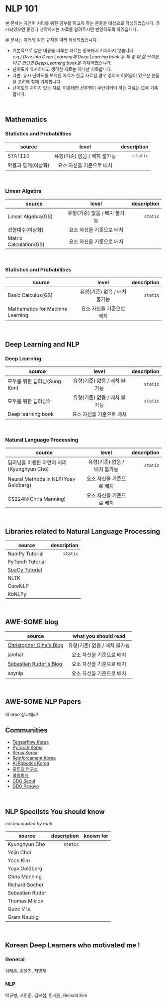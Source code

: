 # NLP 101
본 문서는 자연어 처리를 위한 공부를 하고자 하는 분들을 대상으로 작성되었습니다.
추가되었으면 좋겠다 생각하시는 자료를 알려주시면 반영하도록 하겠습니다.

본 문서는 아래와 같은 규칙을 따라 작성되었습니다.
- 기본적으로 같은 내용을 다루는 자료는 중복해서 기록하지 않습니다. <br/>
*e.g.) Dive into Deep Learning과 Deep Learning book 두 책 중 더 잘 쓰여짔다고 판단한 Deep Learning book을 기재하였습니다.*
- 난이도가 유사하다고 생각한 자료는 하나만 기록합니다.
- 다만, 유사 난이도를 보유한 자료가 한글 자료일 경우 영어에 어려움이 있으신 분들을 고려해 함께 기록합니다.
- 난이도의 차이가 있는 자료, 이를테면 선후행이 수반되어야 하는 자료는 모두 기록합니다.
<br/>

## Mathematics
### Statistics and Probabilities
| source | level | description |
|---|:---:|---:|
| STAT110 | 유형(기준) 없음 / 배치 불가능 | `static` |
| 확률과 통계(이상화) | 요소 자신을 기준으로 배치 |  |
<br/>

### Linear Algebra
| source | level | description |
|---|:---:|---:|
| Linear Algebra(GS) | 유형(기준) 없음 / 배치 불가능 | `static` |
| 선형대수(이상화) | 요소 자신을 기준으로 배치 |  |
| Matrix Calculation(GS) | 요소 자신을 기준으로 배치 |  |
<br/>

### Statistics and Probabilities
| source | level | description |
|---|:---:|---:|
| Basic Calculus(GS) | 유형(기준) 없음 / 배치 불가능 | `static` |
| Mathematics for Machine Learning | 요소 자신을 기준으로 배치 |  |
<br/>

## Deep Learning and NLP
### Deep Learning
| source | level | description |
|---|:---:|---:|
| 모두를 위한 딥러닝(Sung Kim) | 유형(기준) 없음 / 배치 불가능 | `static` |
| 모두를 위한 딥러닝2 | 유형(기준) 없음 / 배치 불가능 | `static` |
| Deep learning book | 요소 자신을 기준으로 배치 |  |
<br/>

### Natural Language Processing 
| source | level | description |
|---|:---:|---:|
| 딥러닝을 이용한 자연어 처리(Kyunghyun Cho) | 유형(기준) 없음 / 배치 불가능 | `static` |
| Neural Methods in NLP(Yoav Goldberg) | 요소 자신을 기준으로 배치 |  |
| CS224N(Chris Manning) | 요소 자신을 기준으로 배치 |  |
<br/>

## Libraries related to Natural Language Processing
| source | description |
|---|---:|
| NumPy Tutorial | `static` |
| PyTorch Tutorial |  |
| [SpaCy Tutorial](https://course.spacy.io/) |  |
| NLTK |  |
| CoreNLP |  |
| KoNLPy | |
<br/>

## AWE-SOME blog
| source | what you should read |
|---|:---:|
| [Christopher Olha's Blog](https://colah.github.io/) | 유형(기준) 없음 / 배치 불가능 |
| jamhal | 요소 자신을 기준으로 배치 |
| [Sebastian Ruder's Blog]() | 요소 자신을 기준으로 배치 |
| soynlp | 요소 자신을 기준으로 배치 |
<br/>

## AWE-SOME NLP Papers
내 repo 참고해라!
<br/>

## Communities
- [Tensorflow Korea]()
- [PyTorch Korea]()
- [Keras Korea]()
- [Reinforcement Korea]()
- [AI Robotics Korea]()
- [모두의 연구소]()
- [바벨피쉬]()
- [GDG Seoul]()
- [GDG Pangyo]()
<br/>

## NLP Specilsts You should know
*not enumarted by rank*

| source | description | known for |
|---|---:|:---:|
| Kyunghyun Cho | `static` | |
| Yejin Choi |  | |
| Yoon Kim |  | |
| Yoav Goldberg |  | |
| Chris Manning |  | |
| Richard Socher |    | |
| Sebastian Ruder |    | |
| Thomas Miklov |    | |
| Quoc V le |    | |
| Gram Neubig |    | |
<br/>

## Korean Deep Learners who motivated me !
### General
김태훈, 김윤기, 지영채

### NLP
박규병, 서민준, 김보섭, 민세원, Reinald Kim